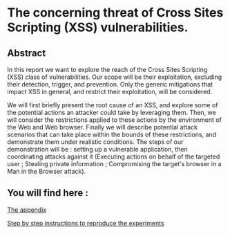 The concerning threat of Cross Sites Scripting (XSS) vulnerabilities.
=====================================================================

Abstract
--------
In this report we want to explore the reach of the Cross Sites Scripting (XSS) class of vulnerabilities. Our scope will be their exploitation, excluding their detection, trigger, and prevention. Only the generic mitigations that impact XSS in general, and restrict their exploitation, will be considered.

We will first briefly present the root cause of an XSS, and explore some of the potential actions an attacker could take by leveraging them. Then, we will consider the restrictions applied to these actions by the environment of the Web and Web browser.
Finally we will describe potential attack scenarios that can take place within the bounds of these restrictions, and demonstrate them under realistic conditions.
The steps of our demonstration will be : setting up a vulnerable application, then coordinating attacks against it (Executing actions on behalf of the targeted user ; Stealing private information ; Compromising the target's browser in a Man in the Browser attack).

You will find here :
--------------------
[The appendix](https://github.com/centime/xss-paper/raw/master/appendix.pdf)

[Step by step instructions to reproduce the experiments](https://github.com/centime/xss-paper/blob/master/Exploitations.md)



